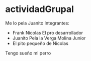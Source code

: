 # actividadGrupal
Me lo pela Juanito
Integrantes:
* Frank Nicolas El pro desarrollador
* Juanito Pela la Verga Molina Junior
* El pito pequeño de Nicolas

Tengo sueño mi perro
